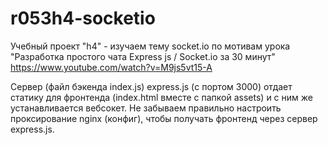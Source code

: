 # r053h4-socketio
Учебный проект "h4" - изучаем тему socket.io по мотивам урока 
"Разработка простого чата Express js / Socket.io за 30 минут"
https://www.youtube.com/watch?v=M9js5vt15-A

Сервер (файл бэкенда index.js) express.js (с портом 3000) отдает статику для фронтенда (index.html вместе с папкой assets) и 
с ним же устанавливается вебсокет. Не забываем правильно настроить проксирование nginx (конфиг), чтобы получать фронтенд через сервер express.js.